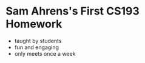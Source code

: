 # Sam Ahrens's First CS193 Homework
- taught by students
- fun and engaging
- only meets once a week
